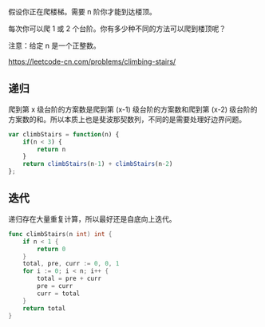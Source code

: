 假设你正在爬楼梯。需要 n 阶你才能到达楼顶。

每次你可以爬 1 或 2 个台阶。你有多少种不同的方法可以爬到楼顶呢？

注意：给定 n 是一个正整数。

https://leetcode-cn.com/problems/climbing-stairs/


## 递归

爬到第 x 级台阶的方案数是爬到第 (x-1) 级台阶的方案数和爬到第 (x-2) 级台阶的方案数的和。所以本质上也是斐波那契数列，不同的是需要处理好边界问题。

```js
var climbStairs = function(n) {
    if(n < 3) {
        return n
    }
    return climbStairs(n-1) + climbStairs(n-2)
};
```


## 迭代

递归存在大量重复计算，所以最好还是自底向上迭代。

```go
func climbStairs(n int) int {
	if n < 1 {
		return 0
	}
	total, pre, curr := 0, 0, 1
	for i := 0; i < n; i++ {
		total = pre + curr
		pre = curr
		curr = total
	}
	return total
}
```
